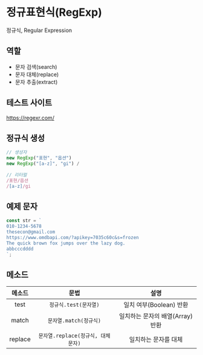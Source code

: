 # 정규표현식(RegExp)

정규식, Regular Expression



## 역할

- 문자 검색(search)
- 문자 대체(replace)
- 문자 추출(extract)



## 테스트 사이트

https://regexr.com/



## 정규식 생성

```js
// 생성자
new RegExp("표현", "옵션")
new RegExp("[a-z]", "gi") /
  
// 리터럴
/표현/옵션
/[a-z]/gi
```



## 예제 문자

```js
const str = `
010-1234-5678
thesecon@gmail.com
https://www.omdbapi.com/?apikey=7035c60c&s=frozen
The quick brown fox jumps over the lazy dog.
abbcccdddd
`;
```



## 메소드

| 메소드  |                문법                |               설명               |
| :-----: | :--------------------------------: | :------------------------------: |
|  test   |       `정규식.test(문자열)`        |     일치 여부(Boolean) 반환      |
|  match  |       `문자열.match(정규식)`       | 일치하는 문자의 배열(Array) 반환 |
| replace | `문자열.replace(정규식, 대체문자)` |       일치하는 문자를 대체       |

